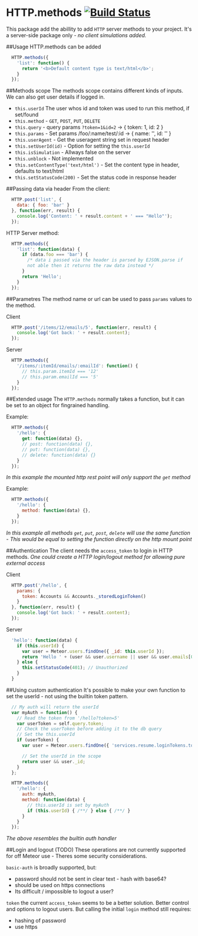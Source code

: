 HTTP.methods [![Build Status](https://travis-ci.org/CollectionFS/Meteor-http-methods.png?branch=master)](https://travis-ci.org/CollectionFS/Meteor-http-methods)
============

This package add the abillity to add `HTTP` server methods to your project. It's a server-side package only *- no client simulations added.*

##Usage
HTTP.methods can be added
```js
  HTTP.methods({
    'list': function() {
      return '<b>Default content type is text/html</b>';
    }
  });
```

##Methods scope
The methods scope contains different kinds of inputs. We can also get user details if logged in.


* `this.userId` The user whos id and token was used to run this method, if set/found
* `this.method` - `GET`, `POST`, `PUT`, `DELETE`
* `this.query` - query params `?token=1&id=2` -> { token: 1, id: 2 }
* `this.params` - Set params /foo/:name/test/:id -> { name: '', id: '' }
* `this.userAgent` - Get the useragent string set in request header
* `this.setUserId(id)` - Option for setting the `this.userId`
* `this.isSimulation` - Allways false on the server
* `this.unblock` - Not implemented
* `this.setContentType('text/html')` - Set the content type in header, defaults to text/html
* `this.setStatusCode(200)` - Set the status code in response header

##Passing data via header
From the client:
```js
  HTTP.post('list', {
    data: { foo: 'bar' }
  }, function(err, result) {
    console.log('Content: ' + result.content + ' === "Hello"');
  });
```

HTTP Server method:
```js
  HTTP.methods({
    'list': function(data) {
      if (data.foo === 'bar') {
        /* data i passed via the header is parsed by EJSON.parse if
        not able then it returns the raw data instead */
      }
      return 'Hello';
    }
  });
```

##Parametres
The method name or url can be used to pass `params` values to the method.

Client
```js
  HTTP.post('/items/12/emails/5', function(err, result) {
    console.log('Got back: ' + result.content);
  });
```

Server
```js
  HTTP.methods({
    '/items/:itemId/emails/:emailId': function() {
      // this.param.itemId === '12'
      // this.param.emailId === '5'
    }
  });
```

##Extended usage
The `HTTP.methods` normally takes a function, but it can be set to an object for fingrained handling.

Example:
```js
  HTTP.methods({
    '/hello': {
      get: function(data) {},
      // post: function(data) {},
      // put: function(data) {},
      // delete: function(data) {}
    }
  });
```
*In this example the mounted http rest point will only support the `get` method*

Example:
```js
  HTTP.methods({
    '/hello': {
      method: function(data) {},
    }
  });
```
*In this example all methods `get`, `put`, `post`, `delete` will use the same function - This would be equal to setting the function directly on the http mount point*

##Authentication
The client needs the `access_token` to login in HTTP methods. *One could create a HTTP login/logout method for allowing pure external access*

Client
```js
  HTTP.post('/hello', {
    params: {
      token: Accounts && Accounts._storedLoginToken()
    }
  }, function(err, result) {
    console.log('Got back: ' + result.content);
  });
```

Server
```js
  'hello': function(data) {
    if (this.userId) {
      var user = Meteor.users.findOne({ _id: this.userId });
      return 'Hello ' + (user && user.username || user && user.emails[0].address || 'user');
    } else {
      this.setStatusCode(401); // Unauthorized
    }
  }
```

##Using custom authentication
It's possible to make your own function to set the userId - not using the builtin token pattern.
```js
  // My auth will return the userId
  var myAuth = function() {
    // Read the token from '/hello?token=5'
    var userToken = self.query.token;
    // Check the userToken before adding it to the db query
    // Set the this.userId
    if (userToken) {
      var user = Meteor.users.findOne({ 'services.resume.loginTokens.token': userToken });

      // Set the userId in the scope
      return user && user._id;
    }  
  };

  HTTP.methods({
    '/hello': {
      auth: myAuth,
      method: function(data) {
        // this.userId is set by myAuth
        if (this.userId) { /**/ } else { /**/ }
      }
    }
  });
```
*The above resembles the builtin auth handler*


##Login and logout (TODO)
These operations are not currently supported for off Meteor use - Theres some security considerations.

`basic-auth` is broadly supported, but:
* password should not be sent in clear text - hash with base64?
* should be used on https connections
* Its difficult / impossible to logout a user?

`token` the current `access_token` seems to be a better solution. Better control and options to logout users. But calling the initial `login` method still requires:
* hashing of password
* use https
